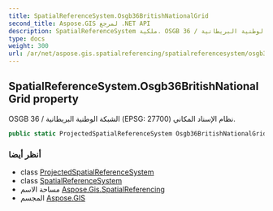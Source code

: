 ```yaml
---
title: SpatialReferenceSystem.Osgb36BritishNationalGrid
second_title: Aspose.GIS لمرجع .NET API
description: SpatialReferenceSystem ملكية. OSGB 36 / الشبكة الوطنية البريطانية EPSG 27700 نظام الإسناد المكاني.
type: docs
weight: 300
url: /ar/net/aspose.gis.spatialreferencing/spatialreferencesystem/osgb36britishnationalgrid/
---
```

## SpatialReferenceSystem.Osgb36BritishNationalGrid property

OSGB 36 / الشبكة الوطنية البريطانية (EPSG: 27700) نظام الإسناد المكاني.

```csharp
public static ProjectedSpatialReferenceSystem Osgb36BritishNationalGrid { get; }
```

### أنظر أيضا

* class [ProjectedSpatialReferenceSystem](../../projectedspatialreferencesystem/)
* class [SpatialReferenceSystem](../)
* مساحة الاسم [Aspose.Gis.SpatialReferencing](../../spatialreferencesystem/)
* المجسم [Aspose.GIS](../../../)



